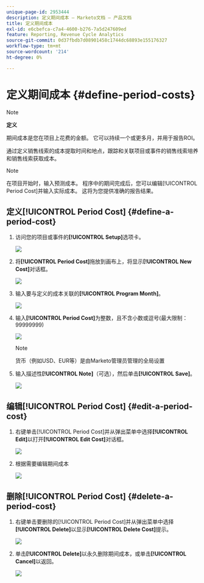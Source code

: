 ```yaml
---
unique-page-id: 2953444
description: 定义期间成本 — Marketo文档 — 产品文档
title: 定义期间成本
exl-id: e6cbefca-c7a4-4600-b276-7a5d247609ed
feature: Reporting, Revenue Cycle Analytics
source-git-commit: 0d37fbdb7d08901458c1744dc68893e155176327
workflow-type: tm+mt
source-wordcount: '214'
ht-degree: 0%

---
```


# 定义期间成本 {#define-period-costs}

>[!NOTE]
>
>**定义**
>
>期间成本是您在项目上花费的金额。 它可以持续一个或更多月，并用于报告ROI。

通过定义销售线索的成本提取时间和地点，跟踪和关联项目或事件的销售线索培养和销售线索获取成本。

>[!NOTE]
>
>在项目开始时，输入预测成本。 程序中的期间完成后，您可以编辑[!UICONTROL Period Cost]并输入实际成本。 这将为您提供准确的报告结果。

## 定义[!UICONTROL Period Cost] {#define-a-period-cost}

1. 访问您的项目或事件的&#x200B;**[!UICONTROL Setup]**&#x200B;选项卡。

   ![](assets/image2015-4-24-11-3a13-3a27.png)

1. 将&#x200B;**[!UICONTROL Period Cost]**&#x200B;拖放到画布上，将显示&#x200B;**[!UICONTROL New Cost]**&#x200B;对话框。

   ![](assets/image2015-4-24-16-3a31-3a15.png)

1. 输入要与定义的成本关联的&#x200B;**[!UICONTROL Program Month]**。

   ![](assets/image2015-4-24-16-3a11-3a30.png)

1. 输入&#x200B;**[!UICONTROL Period Cost]**&#x200B;为整数，且不含小数或逗号(最大限制：99999999)

   ![](assets/image2015-4-24-16-3a10-3a24.png)

   >[!NOTE]
   >
   >货币（例如USD、EUR等）是由Marketo管理员管理的全局设置

1. 输入描述性&#x200B;**[!UICONTROL Note]**（可选），然后单击&#x200B;**[!UICONTROL Save]**。

   ![](assets/image2015-4-24-16-3a21-3a16.png)

## 编辑[!UICONTROL Period Cost] {#edit-a-period-cost}

1. 右键单击[!UICONTROL Period Cost]并从弹出菜单中选择&#x200B;**[!UICONTROL Edit]**&#x200B;以打开&#x200B;**[!UICONTROL Edit Cost]**&#x200B;对话框。

   ![](assets/image2015-4-24-16-3a26-3a29.png)

1. 根据需要编辑期间成本

   ![](assets/image2015-4-24-16-3a27-3a38.png)

## 删除[!UICONTROL Period Cost] {#delete-a-period-cost}

1. 右键单击要删除的[!UICONTROL Period Cost]并从弹出菜单中选择&#x200B;**[!UICONTROL Delete]**&#x200B;以显示&#x200B;**[!UICONTROL Delete Cost]**&#x200B;提示。

   ![](assets/image2015-4-24-16-3a33-3a32.png)

1. 单击&#x200B;**[!UICONTROL Delete]**&#x200B;以永久删除期间成本，或单击&#x200B;**[!UICONTROL Cancel]**&#x200B;以返回。

   ![](assets/image2015-4-24-16-3a34-3a38.png)
